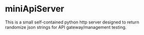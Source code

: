 # miniApiServer
This is a small self-contained python http server designed to return randomize json strings for API gateway/management testing. 
